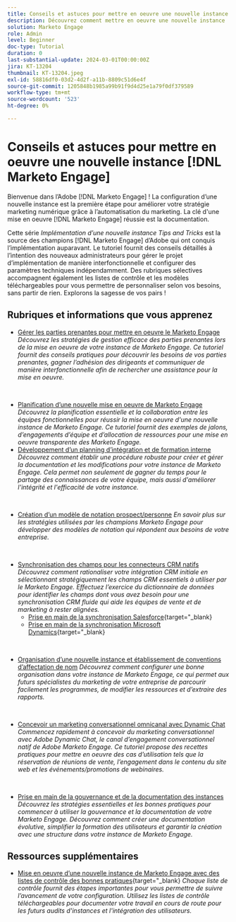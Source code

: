 ```yaml
---
title: Conseils et astuces pour mettre en oeuvre une nouvelle instance
description: Découvrez comment mettre en oeuvre une nouvelle instance  [!DNL Marketo Engage] pour tirer le meilleur parti de sa puissance.
solution: Marketo Engage
role: Admin
level: Beginner
doc-type: Tutorial
duration: 0
last-substantial-update: 2024-03-01T00:00:00Z
jira: KT-13204
thumbnail: KT-13204.jpeg
exl-id: 58816df0-03d2-4d2f-a11b-8809c51d6e4f
source-git-commit: 1205848b1985a99b91f9d4d25e1a79f0df379589
workflow-type: tm+mt
source-wordcount: '523'
ht-degree: 0%

---
```


# Conseils et astuces pour mettre en oeuvre une nouvelle instance [!DNL Marketo Engage]

Bienvenue dans l’Adobe [!DNL Marketo Engage] ! La configuration d’une nouvelle instance est la première étape pour améliorer votre stratégie marketing numérique grâce à l’automatisation du marketing. La clé d&#39;une mise en oeuvre [!DNL Marketo Engage] réussie est la documentation.

Cette série _Implémentation d’une nouvelle instance Tips and Tricks_ est la source des champions [!DNL Marketo Engage] d’Adobe qui ont conquis l’implémentation auparavant. Le tutoriel fournit des conseils détaillés à l’intention des nouveaux administrateurs pour gérer le projet d’implémentation de manière interfonctionnelle et configurer des paramètres techniques indépendamment. Des rubriques sélectives accompagnent également les listes de contrôle et les modèles téléchargeables pour vous permettre de personnaliser selon vos besoins, sans partir de rien. Explorons la sagesse de vos pairs !

## Rubriques et informations que vous apprenez

* [Gérer les parties prenantes pour mettre en oeuvre le Marketo Engage](/help/marketo-tutorial-implementing-new-instance/managing-stakeholder-communications.md)
  *Découvrez les stratégies de gestion efficace des parties prenantes lors de la mise en oeuvre de votre instance de Marketo Engage. Ce tutoriel fournit des conseils pratiques pour découvrir les besoins de vos parties prenantes, gagner l’adhésion des dirigeants et communiquer de manière interfonctionnelle afin de rechercher une assistance pour la mise en oeuvre.*
<br>

* [Planification d’une nouvelle mise en oeuvre de Marketo Engage](/help/marketo-tutorial-implementing-new-instance/planning-for-new-implementation.md)
  *Découvrez la planification essentielle et la collaboration entre les équipes fonctionnelles pour réussir la mise en oeuvre d&#39;une nouvelle instance de Marketo Engage. Ce tutoriel fournit des exemples de jalons, d’engagements d’équipe et d’allocation de ressources pour une mise en oeuvre transparente des Marketo Engage.*
  <br>
* [Développement d’un planning d’intégration et de formation interne](/help/marketo-tutorial-implementing-new-instance/internal-training-roadshow.md)
  *Découvrez comment établir une procédure robuste pour créer et gérer la documentation et les modifications pour votre instance de Marketo Engage. Cela permet non seulement de gagner du temps pour le partage des connaissances de votre équipe, mais aussi d&#39;améliorer l&#39;intégrité et l&#39;efficacité de votre instance.*
<br>

* [Création d’un modèle de notation prospect/personne](/help/marketo-tutorial-implementing-new-instance/building-person-scoring-model.md)
  *En savoir plus sur les stratégies utilisées par les champions Marketo Engage pour développer des modèles de notation qui répondent aux besoins de votre entreprise.*
<br>

* [Synchronisation des champs pour les connecteurs CRM natifs](/help/marketo-tutorial-implementing-new-instance/syncing-fields-for-crm-integration.md)
  *Découvrez comment rationaliser votre intégration CRM initiale en sélectionnant stratégiquement les champs CRM essentiels à utiliser par le Marketo Engage. Effectuez l’exercice du dictionnaire de données pour identifier les champs dont vous avez besoin pour une synchronisation CRM fluide qui aide les équipes de vente et de marketing à rester alignées.*
   * [Prise en main de la synchronisation Salesforce](https://experienceleague.adobe.com/en/docs/marketo-learn/tutorials/lead-and-data-management/salesforce-sync-setup){target="_blank}
   * [Prise en main de la synchronisation Microsoft Dynamics](https://experienceleague.adobe.com/en/docs/marketo-learn/tutorials/lead-and-data-management/microsoft-dynamics-sync-setup){target="_blank}
<br>

* [Organisation d’une nouvelle instance et établissement de conventions d’affectation de nom](/help/marketo-tutorial-implementing-new-instance/organizing-new-instance.md)
  *Découvrez comment configurer une bonne organisation dans votre instance de Marketo Engage, ce qui permet aux futurs spécialistes du marketing de votre entreprise de parcourir facilement les programmes, de modifier les ressources et d’extraire des rapports.*
<br>

* [Concevoir un marketing conversationnel omnicanal avec Dynamic Chat](/help/marketo-tutorial-implementing-new-instance/designing-omnichannel-conversational-marketing.md)
  *Commencez rapidement à concevoir du marketing conversationnel avec Adobe Dynamic Chat, le canal d’engagement conversationnel natif de Adobe Marketo Engage. Ce tutoriel propose des recettes pratiques pour mettre en oeuvre des cas d’utilisation tels que la réservation de réunions de vente, l’engagement dans le contenu du site web et les événements/promotions de webinaires.*
<br>

* [Prise en main de la gouvernance et de la documentation des instances](/help/marketo-tutorial-implementing-new-instance/documenting-your-instance.md)
  *Découvrez les stratégies essentielles et les bonnes pratiques pour commencer à utiliser la gouvernance et la documentation de votre Marketo Engage. Découvrez comment créer une documentation évolutive, simplifier la formation des utilisateurs et garantir la création avec une structure dans votre instance de Marketo Engage.*

## Ressources supplémentaires

* [Mise en oeuvre d’une nouvelle instance de Marketo Engage avec des listes de contrôle des bonnes pratiques](https://experienceleague.adobe.com/en/docs/marketo/using/getting-started/implementing-a-new-marketo-engage-instance/where-to-start){target="_blank}
  *Chaque liste de contrôle fournit des étapes importantes pour vous permettre de suivre l’avancement de votre configuration. Utilisez les listes de contrôle téléchargeables pour documenter votre travail en cours de route pour les futurs audits d&#39;instances et l&#39;intégration des utilisateurs.*
